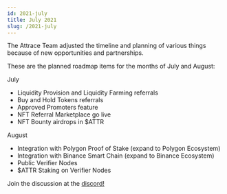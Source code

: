 ```yaml
---
id: 2021-july
title: July 2021
slug: /2021-july
---
```


The Attrace Team adjusted the timeline and planning of various things because of new opportunities and partnerships.

These are the planned roadmap items for the months of July and August:

July

* Liquidity Provision and Liquidity Farming referrals
* Buy and Hold Tokens referrals
* Approved Promoters feature
* NFT Referral Marketplace go live
* NFT Bounty airdrops in $ATTR

August

* Integration with Polygon Proof of Stake (expand to Polygon Ecosystem)
* Integration with Binance Smart Chain (expand to Binance Ecosystem)
* Public Verifier Nodes
* $ATTR Staking on Verifier Nodes

Join the discussion at the [discord!](https://discord.gg/WSX2RufvbV)
